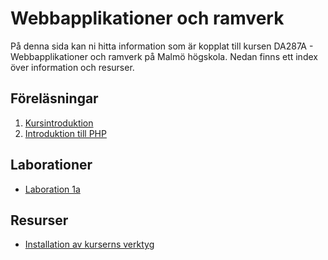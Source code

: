 # Webbapplikationer och ramverk
På denna sida kan ni hitta information som är kopplat till kursen DA287A - Webbapplikationer och ramverk på Malmö högskola. Nedan finns ett index över information och resurser.

## Föreläsningar
1. [Kursintroduktion](/Lectures/1/lecture.md)
2. [Introduktion till PHP](http://www.slideshare.net/AntonTibblin/vt17da287aintro-till-php)

## Laborationer
- [Laboration 1a](/Labs/1/IntroPHP.md)

## Resurser
- [Installation av kurserns verktyg](/Resources/vm_installation.md)